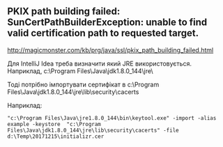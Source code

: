 ## PKIX path building failed: SunCertPathBuilderException: unable to find valid certification path to requested target.

http://magicmonster.com/kb/prg/java/ssl/pkix_path_building_failed.html

Для IntelliJ Idea треба визначити який JRE використовується. Наприклад, c:\Program Files\Java\jdk1.8.0_144\jre\

Тоді потрібно імпортувати сертифікат в c:\Program Files\Java\jdk1.8.0_144\jre\lib\security\cacerts

Наприклад:

```
"c:\Program Files\Java\jre1.8.0_144\bin\keytool.exe" -import -alias example -keystore  "c:\Program Files\Java\jdk1.8.0_144\jre\lib\security\cacerts" -file d:\Temp\20171215\initializr.cer
```